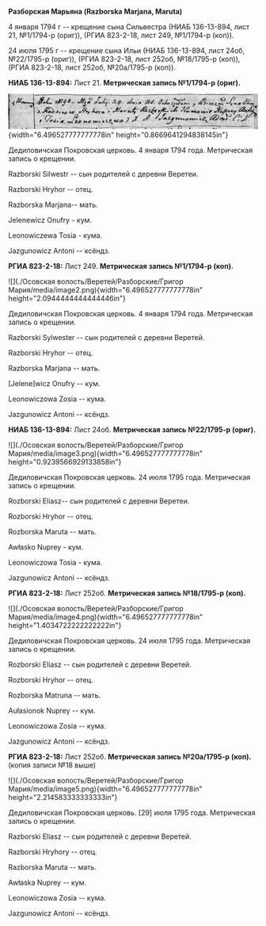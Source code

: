 **Разборская Марьяна (Razborska Marjana, Maruta)**

4 января 1794 г -- крещение сына Сильвестра (НИАБ 136-13-894, лист 21,
№1/1794-р (ориг)), (РГИА 823-2-18, лист 249, №1/1794-р (коп)).

24 июля 1795 г -- крещение сына Ильи (НИАБ 136-13-894, лист 24об,
№22/1795-р (ориг)), (РГИА 823-2-18, лист 252об, №18/1795-р (коп)), (РГИА
823-2-18, лист 252об, №20а/1795-р (коп)).

**НИАБ 136-13-894:** Лист 21. **Метрическая запись №1/1794-р (ориг).**

![](./media/cdf58a2484d2dee145b3da0b8ca81586fc5b9d73.png){width="6.496527777777778in"
height="0.8669641294838145in"}

Дедиловичская Покровская церковь. 4 января 1794 года. Метрическая запись
о крещении.

Razborski Silwestr -- сын родителей с деревни Веретеи.

Razborski Hryhor -- отец.

Razborska Marjana-- мать.

Jelenewicz Onufry - кум.

Leonowiczewa Tosia - кума.

Jazgunowicz Antoni -- ксёндз.

**РГИА 823-2-18:** Лист 249. **Метрическая запись №1/1794-р (коп).**

![](./Осовская волость/Веретей/Разборские/Григор Мария/media/image2.png){width="6.496527777777778in"
height="2.0944444444444446in"}

Дедиловичская Покровская церковь. 4 января 1794 года. Метрическая запись
о крещении.

Razborski Sylwester -- сын родителей с деревни Веретей.

Razborski Hryhor -- отец.

Razborska Marjana -- мать.

\[Jelene\]wicz Onufry -- кум.

Leonowiczowa Zosia -- кума.

Jazgunowicz Antoni -- ксёндз.

**НИАБ 136-13-894:** Лист 24об. **Метрическая запись №22/1795-р
(ориг).**

![](./Осовская волость/Веретей/Разборские/Григор Мария/media/image3.png){width="6.496527777777778in"
height="0.9239566929133858in"}

Дедиловичская Покровская церковь. 24 июля 1795 года. Метрическая запись
о крещении.

Rozborski Eliasz-- сын родителей с деревни Веретеи.

Rozborski Hryhor -- отец.

Rozborska Maruta -- мать.

Awłasko Nuprey - кум.

Leonowiczowa Tosia - кума.

Jazgunowicz Antoni -- ксёндз.

**РГИА 823-2-18:** Лист 252об. **Метрическая запись №18/1795-р (коп).**

![](./Осовская волость/Веретей/Разборские/Григор Мария/media/image4.png){width="6.496527777777778in"
height="1.4034722222222222in"}

Дедиловичская Покровская церковь. 24 июля 1795 года. Метрическая запись
о крещении.

Rozborski Eliasz -- сын родителей с деревни Веретей.

Rozborski Hryhor -- отец.

Rozborska Matruna -- мать.

Aułasionok Nuprey -- кум.

Leonowiczowa Zosia -- кума.

Jazgunowicz Antoni -- ксёндз.

**РГИА 823-2-18:** Лист 252об. **Метрическая запись №20а/1795-р (коп).**
(копия записи №18 выше)

![](./Осовская волость/Веретей/Разборские/Григор Мария/media/image5.png){width="6.496527777777778in"
height="2.214583333333333in"}

Дедиловичская Покровская церковь. \[29\] июля 1795 года. Метрическая
запись о крещении.

Razborski Eliasz -- сын родителей с деревни Веретей.

Razborski Hryhory -- отец.

Razborska Maruta -- мать.

Awłaska Nuprey -- кум.

Leonowiczowa Zosia -- кума.

Jazgunowicz Antoni -- ксёндз.
